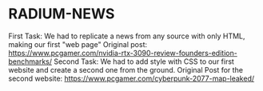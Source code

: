 # RADIUM-NEWS
First Task: We had to replicate a news from any source with only HTML, making our first "web page" 
Original post: https://www.pcgamer.com/nvidia-rtx-3090-review-founders-edition-benchmarks/
Second Task: We had to add style with CSS to our first website and create a second one from the ground.
Original Post for the second website: https://www.pcgamer.com/cyberpunk-2077-map-leaked/
